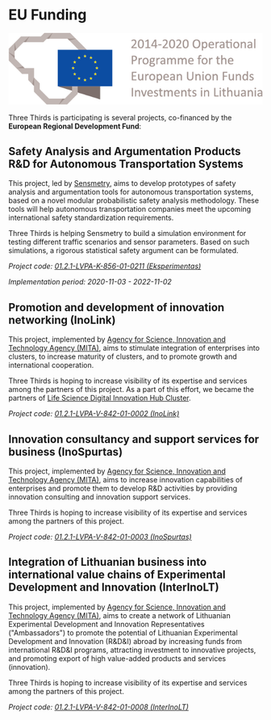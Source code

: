 # EU Funding

![](eu-funding-en.png)

Three Thirds is participating is several projects, co-financed by the **European Regional Development Fund**:

## Safety Analysis and Argumentation Products R&D for Autonomous Transportation Systems

This project, led by [Sensmetry](https://sensmetry.com), aims to develop prototypes of safety analysis and argumentation tools for autonomous transportation systems, based on a novel modular probabilistic safety analysis methodology. These tools will help autonomous transportation companies meet the upcoming international safety standardization requirements.

Three Thirds is helping Sensmetry to build a simulation environment for testing different traffic scenarios and sensor parameters. Based on such simulations, a rigorous statistical safety argument can be formulated.

*Project code: [01.2.1-LVPA-K-856-01-0211 (Eksperimentas)](https://www.esinvesticijos.lt/lt/finansavimas/paraiskos_ir_projektai/autonominiu-transporto-priemoniu-valdymo-sistemu-saugumo-analizes-ir-pagrindimo-produktu-kurimas)*

*Implementation period: 2020-11-03 - 2022-11-02*


## Promotion and development of innovation networking (InoLink)

This project, implemented by [Agency for Science, Innovation and Technology Agency (MITA)](https://mita.lrv.lt/en/), aims to stimulate integration of enterprises into clusters, to increase maturity of clusters, and to promote growth and international cooperation.

Three Thirds is hoping to increase visibility of its expertise and services among the partners of this project. As a part of this effort, we became the partners of [Life Science Digital Innovation Hub Cluster](https://northtownvilnius.lt/en/cluster/).


*Project code: [01.2.1-LVPA-V-842-01-0002 (InoLink)](https://mita.lrv.lt/en/projects/inolink)*


## Innovation consultancy and support services for business (InoSpurtas)

This project, implemented by [Agency for Science, Innovation and Technology Agency (MITA)](https://mita.lrv.lt/en/), aims to increase innovation capabilities of enterprises and promote them to develop R&D activities by providing innovation consulting and innovation support services.

Three Thirds is hoping to increase visibility of its expertise and services among the partners of this project.

*Project code: [01.2.1-LVPA-V-842-01-0003 (InoSpurtas)](https://mita.lrv.lt/en/projects/inospurtas)*


## Integration of Lithuanian business into international value chains of Experimental Development and Innovation (InterInoLT)

This project, implemented by [Agency for Science, Innovation and Technology Agency (MITA)](https://mita.lrv.lt/en/), aims to create a network of Lithuanian Experimental Development and Innovation Representatives ("Ambassadors") to promote the potential of Lithuanian Experimental Development and Innovation (R&D&I) abroad by increasing funds from international R&D&I programs, attracting investment to innovative projects, and promoting export of high value-added products and services (innovation).

Three Thirds is hoping to increase visibility of its expertise and services among the partners of this project.

*Project code: [01.2.1-LVPA-V-842-01-0008 (InterInoLT)](https://mita.lrv.lt/en/projects/inospurtas)*